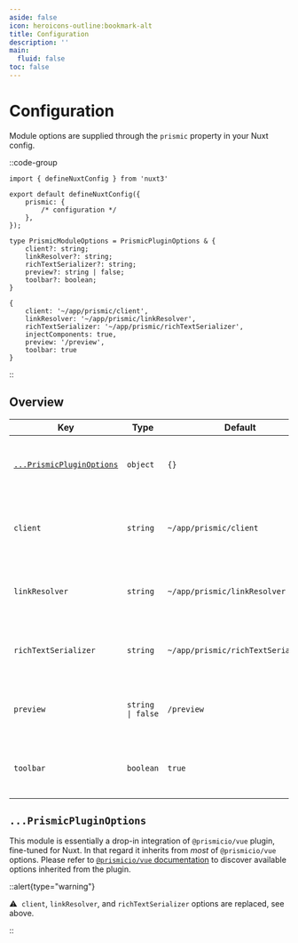 ```yaml
---
aside: false
icon: heroicons-outline:bookmark-alt
title: Configuration
description: ''
main:
  fluid: false
toc: false
---
```


# Configuration

Module options are supplied through the `prismic` property in your Nuxt config.

::code-group

```typescript[nuxt.config.ts]
import { defineNuxtConfig } from 'nuxt3'

export default defineNuxtConfig({
	prismic: {
		/* configuration */
	},
});
```

```typescript[Interface]
type PrismicModuleOptions = PrismicPluginOptions & {
	client?: string;
	linkResolver?: string;
	richTextSerializer?: string;
	preview?: string | false;
	toolbar?: boolean;
}
```

```typescript[Defaults]
{
	client: '~/app/prismic/client',
	linkResolver: '~/app/prismic/linkResolver',
	richTextSerializer: '~/app/prismic/richTextSerializer',
	injectComponents: true,
	preview: '/preview',
	toolbar: true
}
```

::

## Overview

| **Key**                                            | **Type**            | **Default**                        | **Description**                                                                                                                                                                                                      |
| -------------------------------------------------- | ------------------- | ---------------------------------- | -------------------------------------------------------------------------------------------------------------------------------------------------------------------------------------------------------------------- |
| [`...PrismicPluginOptions`](#prismicpluginoptions) | `object`            | `{}`                               | Options provided to Prismic Vue plugin, see section below for more details.                                                                                                                                          |
| `client`                                           | `string`            | `~/app/prismic/client`             | Path to an optional file exporting an `@prismicio/client` instance for the module to use.                                                                                                                            |
| `linkResolver`                                     | `string`            | `~/app/prismic/linkResolver`       | Path to an optional file exporting a [Link Resolver](https://prismic.io/docs/core-concepts/link-resolver-route-resolver?utm_campaign=devexp&utm_source=nuxt3doc&utm_medium=doc#link-resolver) for the module to use. |
| `richTextSerializer`                               | `string`            | `~/app/prismic/richTextSerializer` | Path to an optional file exporting a [HTML Serializer](https://prismic.io/docs/core-concepts/html-serializer?utm_campaign=devexp&utm_source=nuxt3doc&utm_medium=doc) for the module to use.                          |
| `preview`                                          | `string   \| false` | `/preview`                         | The route to use for the preview page, disable previews with `false`.                                                                                                                                                |
| `toolbar`                                          | `boolean`           | `true`                             | Whether or not to inject Prismic toolbar, required for previews to work properly.                                                                                                                                    |

## `...PrismicPluginOptions`

This module is essentially a drop-in integration of `@prismicio/vue` plugin, fine-tuned for Nuxt. In that regard it inherits from _most_ of `@prismicio/vue` options. Please refer to [`@prismicio/vue` documentation](https://prismic.io/docs/technical-reference/prismicio-vue?version=v3&utm_campaign=devexp&utm_source=nuxt3doc&utm_medium=doc#plugin-usage) to discover available options inherited from the plugin.

::alert{type="warning"}

⚠ &nbsp;`client`, `linkResolver`, and `richTextSerializer` options are replaced, see above.

::

